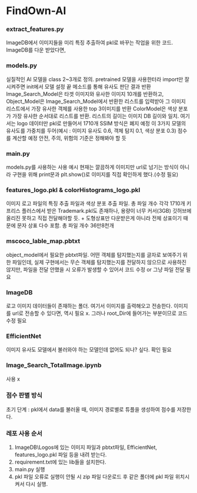 # FindOwn-AI
### extract_features.py
ImageDB에서 이미지들을 미리 특징 추출하여 pkl로 바꾸는 작업을 위한 코드. ImageDB를 다운 받았다면, 
### models.py
실질적인 AI 모델을 class 2~3개로 정의. pretrained 모델을 사용한터라 import만 잘 시켜주면 init에서 모델 설정 끝
메소드를 통해 유사도 판단 결과 반환
Image_Search_Model은 타겟 이미지와 유사한 이미지 10개를 반환하고, Object_Model은 Image_Search_Model에서 반환한 리스트를 입력받아 그 이미지 리스트에서 가장 유사한 객체를 사용한 top 3이미지를 반환
ColorModel은 색상 분포가 가장 유사한 순서대로 리스트를 반환. 리스트의 길이는 이미지 DB 길이와 일치. 여기서는 logo 데이터만 pkl로 만들어서 1710개
SSIM 방식은 폐지 예정
이 3가지 모델의 유사도를 가중치를 두어(예시 : 이미지 유사도 0.6, 객체 탐지 0.1, 색상 분포 0.3) 점수를 계산할 예정
안전, 주의, 위험의 기준은 정해봐야 할 듯
### main.py
models.py를 사용하는 사용 예시
현재는 깔끔하게 이미지만 url로 넘기는 방식이 아니라 구현을 위해 print문과 plt.show()로 이미지를 직접 확인하게 했다.(수정 필요)
### features_logo.pkl & colorHistograms_logo.pkl
이미지 로고 파일의 특징 추출 파일과 색상 분포 추출 파일. 총 파일 개수 각각 1710개
키프리스 플러스에서 받은 Trademark.pkl도 존재하나, 용량이 너무 커서(3GB) 깃허브에 올리진 못하고 직접 전달해야할 듯. + 도형상표만 다운받은게 아니라 전체 상표이기 때문에 문자 상표 다수 포함. 총 파일 개수 36만8천개
### mscoco_lable_map.pbtxt
object_model에서 필요한 pbtxt파일. 어떤 객체를 탐지했는지를 글자로 보여주기 위한 파일인데, 실제 구현에서는 무슨 객체를 탐지했는지를 전달하지 않으므로 사용하진 않지만, 파일을 전달 안했을 시 오류가 발생할 수 있어서 코드 수정 or 그냥 파일 전달 필요
### ImageDB
로고 이미지 데이터들이 존재하는 폴더. 여기서 이미지를 출력해오고 전송한다. 이미지를 url로 전송할 수 있다면, 역시 필요 x. 그러나 root_Dir에 들어가는 부분이므로 코드 수정 필요
### EfficientNet
이미지 유사도 모델에서 불러와야 하는 모델인데 없어도 되나? 싶다. 확인 필요
### Image_Search_TotalImage.ipynb
사용 x 

### 점수 판별 방식
초기 단계 : pkl에서 data를 불러올 때, 이미지 경로별로 튜플을 생성하여 점수를 저장한다. 

### 레포 사용 순서
1. ImageDB\\Logos에 있는 이미지 파일과 pbtxt파일, EfficientNet, features_logo.pkl 파일 등을 내려 받는다.
2. requirement.txt에 있는 lib들을 설치한다.
3. main.py 실행
4. pkl 파일 오류로 실행이 안될 시 zip 파일 다운로드 후 같은 폴더에 pkl 파일 위치시켜서 다시 실행.
